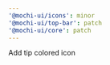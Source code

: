 ```yaml
---
'@mochi-ui/icons': minor
'@mochi-ui/top-bar': patch
'@mochi-ui/core': patch
---
```


Add tip colored icon
